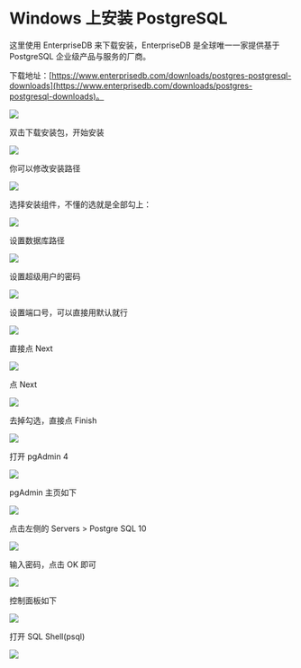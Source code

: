 # Windows 上安装 PostgreSQL

这里使用 EnterpriseDB 来下载安装，EnterpriseDB 是全球唯一一家提供基于 PostgreSQL 企业级产品与服务的厂商。

下载地址：[https://www.enterprisedb.com/downloads/postgres-postgresql-downloads](https://www.enterprisedb.com/downloads/postgres-postgresql-downloads)。

![](file:///C:/Users/HFZJ/AppData/Local/Temp/enhtmlclip/Image.jpg)![]()

双击下载安装包，开始安装

![](file:///C:/Users/HFZJ/AppData/Local/Temp/enhtmlclip/Image(3).png)![]()

你可以修改安装路径

![](file:///C:/Users/HFZJ/AppData/Local/Temp/enhtmlclip/Image(4).png)![]()

选择安装组件，不懂的选就是全部勾上：

![](file:///C:/Users/HFZJ/AppData/Local/Temp/enhtmlclip/Image(5).png)![]()

设置数据库路径

![](file:///C:/Users/HFZJ/AppData/Local/Temp/enhtmlclip/Image(6).png)![]()

设置超级用户的密码

![](file:///C:/Users/HFZJ/AppData/Local/Temp/enhtmlclip/Image(7).png)![]()

设置端口号，可以直接用默认就行

![](file:///C:/Users/HFZJ/AppData/Local/Temp/enhtmlclip/Image(8).png)![]()

直接点 Next

![](file:///C:/Users/HFZJ/AppData/Local/Temp/enhtmlclip/Image(9).png)![]()

点 Next

![](file:///C:/Users/HFZJ/AppData/Local/Temp/enhtmlclip/Image(10).png)![]()

去掉勾选，直接点 Finish

![](file:///C:/Users/HFZJ/AppData/Local/Temp/enhtmlclip/Image(11).png)![]()

打开 pgAdmin 4

![](file:///C:/Users/HFZJ/AppData/Local/Temp/enhtmlclip/Image(12).png)![]()

pgAdmin 主页如下

![](file:///C:/Users/HFZJ/AppData/Local/Temp/enhtmlclip/Image(13).png)![]()

点击左侧的 Servers > Postgre SQL 10

![](file:///C:/Users/HFZJ/AppData/Local/Temp/enhtmlclip/Image(14).png)![]()

输入密码，点击 OK 即可

![](file:///C:/Users/HFZJ/AppData/Local/Temp/enhtmlclip/Image(15).png)![]()

控制面板如下

![](file:///C:/Users/HFZJ/AppData/Local/Temp/enhtmlclip/Image(16).png)![]()

打开 SQL Shell(psql)

![](file:///C:/Users/HFZJ/AppData/Local/Temp/enhtmlclip/Image(17).png)![]()
